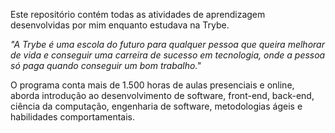 Este repositório contém todas as atividades de aprendizagem desenvolvidas por mim enquanto estudava na Trybe.

*"A Trybe é uma escola do futuro para qualquer pessoa que queira melhorar de vida e conseguir uma carreira de sucesso em tecnologia, onde a pessoa só paga quando conseguir um bom trabalho."*

O programa conta mais de 1.500 horas de aulas presenciais e online, aborda introdução ao desenvolvimento de software, front-end, back-end, ciência da computação, engenharia de software, metodologias ágeis e habilidades comportamentais.
